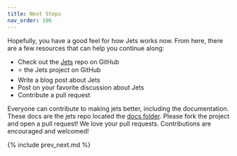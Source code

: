 ```yaml
---
title: Next Steps
nav_order: 106
---
```


Hopefully, you have a good feel for how Jets works now. From here, there are a few resources that can help you continue along:

* Check out the [Jets](https://github.com/tongueroo/jets) repo on GitHub
* ⭐️ the Jets project on GitHub
* Write a blog post about Jets
* Post on your favorite discussion about Jets
* Contribute a pull request

Everyone can contribute to making jets better, including the documentation. These docs are the jets repo located the [docs folder](https://github.com/tongueroo/jets/tree/master/docs). Please fork the project and open a pull request!  We love your pull requests. Contributions are encouraged and welcomed!

{% include prev_next.md %}
